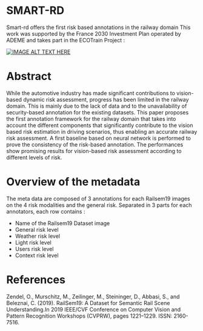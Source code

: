 # SMART-RD
Smart-rd offers the first risk based annotations in the railway domain
This work was supported by the France 2030 Investment Plan operated by ADEME and takes part in the ECOTrain Project : 

[![IMAGE ALT TEXT HERE](https://img.youtube.com/vi/Do5gex75R_w/0.jpg)](https://www.youtube.com/watch?v=Do5gex75R_w)



# Abstract
While the automotive industry has made significant contributions to vision-based dynamic risk assessment,
progress has been limited in the railway domain. This is mainly due to the lack of data and to the unavailability
of security-based annotation for the existing datasets. This paper proposes the first annotation framework for the railway domain that takes into account the different components that significantly contribute to the vision based risk estimation in driving scenarios, thus enabling an accurate railway risk assessment. A first baseline based on neural network is performed to prove the consistency of the risk-based annotation. The performances show promising results for vision-based risk assessment according to different levels of risk.

# Overview of the metadata
The meta data are composed of 3 annotations for each Railsem19 images on the 4 risk modalities and the general risk.
Separated in 3 parts for each annotators, each row contains :
<ul>
  <li>Name of the Railsem19 Dataset image</li>
  <li>General risk level</li>
  <li>Weather risk level</li>
  <li>Light risk level</li>
  <li>Users risk level</li>
  <li>Context risk level</li>
</ul>



# References 
Zendel, O., Murschitz, M., Zeilinger, M., Steininger, D., Abbasi, S., and Beleznai, C. (2019). RailSem19: A Dataset for Semantic Rail Scene Understanding.In 2019 IEEE/CVF Conference on Computer Vision and Pattern Recognition Workshops (CVPRW), pages 1221–1229. ISSN: 2160-7516.
